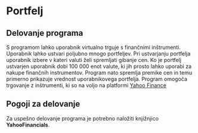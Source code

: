 # Portfelj

## Delovanje programa

S programom lahko uporabnik virtualno trguje s finančnimi inštrumenti. Uporabnik lahko ustvari poljubno mnogo portfeljev. Pri ustvarjanju portfelja uporabnik izbere v kateri valuti želi spremljati gibanje cen. Ko je portfelj ustvarjen uporabnik dobi 100 000 enot valute, ki jih prosto lahko uporabi za nakupe finančnih instrumentov. Program nato spremlja premike
cen in temu primerno prikazuje vrednost uporabnikovega portfelja. Program omogoča trgovanje z inštrumenti, ki so na voljo na platformi [Yahoo Finance](https://finance.yahoo.com/)

## Pogoji za delovanje
Za uspešno delovanje programa je potrebno naložiti knjižnjico **YahooFinancials**.

## 
